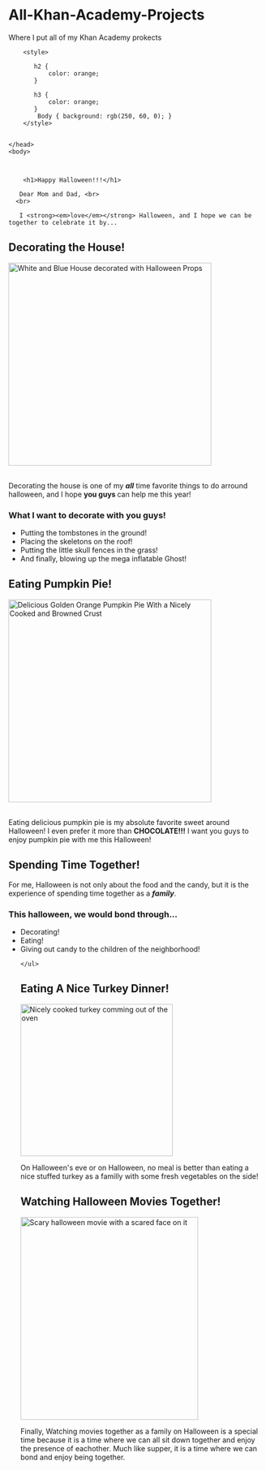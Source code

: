 # All-Khan-Academy-Projects
Where I put all of my Khan Academy prokects
<!DOCTYPE html>
<html>
    <head>
        <meta charset="utf-8">
        <title>Happy Halloween</title>
        
        <style>
            
           h2 { 
               color: orange;
           }
           
           h3 {
               color: orange;
           }
            Body { background: rgb(250, 60, 0); }
        </style>
        
       
    </head>
    <body>
    
    
        
        <h1>Happy Halloween!!!</h1>
        
       Dear Mom and Dad, <br>
      <br>
       
       I <strong><em>love</em></strong> Halloween, and I hope we can be together to celebrate it by...
       
<h2>Decorating the House! </h2>

<img src="https://upload.wikimedia.org/wikipedia/commons/9/99/Halloween_decorations%2C_Sandy_Hill%2C_Ottawa.jpg" alt= " White and Blue House decorated with Halloween Props" Width= "400"> <br>
<br>
<p> Decorating the house is one of my <strong><em>all</em></strong> time favorite things to do arround halloween, and I hope <strong> you guys </strong> can help me this year! </p>

<h3> What I want to decorate with you guys!</h3>
<ul>
    <li> Putting the tombstones in the ground!
    <li> Placing the skeletons on the roof!
    <li> Putting the little skull fences in the grass!
    <li> And finally, blowing up the mega inflatable Ghost!
</ul>

<h2> Eating Pumpkin Pie!</h2>

<img src="https://upload.wikimedia.org/wikipedia/commons/thumb/1/14/Pumpkin_Pie.jpg/800px-Pumpkin_Pie.jpg" alt= "Delicious Golden Orange Pumpkin Pie With a Nicely Cooked and Browned Crust" Width= "400"> <br>
<br>
<p> Eating delicious pumpkin pie is my absolute favorite sweet around Halloween! I even prefer it more than <strong> CHOCOLATE!!!</strong> I want you guys to enjoy pumpkin pie with me this Halloween! </p>
<h2> Spending Time Together!</h2>

For me, Halloween is not only about the food and the candy, but it is the experience of spending time together as a <strong><em>family</em></strong>. 

<h3> This halloween, we would bond through... </h3>
    <ul>
        <li> Decorating!
        <li> Eating!
        <li> Giving out candy to the children of the neighborhood!
        
    </ul>

<h2> Eating A Nice Turkey Dinner!</h2>

<img src= "https://upload.wikimedia.org/wikipedia/commons/9/9d/Roasted_turkey.jpg" alt= "Nicely cooked turkey comming out of the oven" width= "300">


<p> On Halloween's eve or on Halloween, no meal is better than eating a nice stuffed turkey as a familly with some fresh vegetables on the side! </p>

<h2> Watching Halloween Movies Together!</h2>

<img src= "https://upload.wikimedia.org/wikipedia/pt/thumb/5/58/Halloween_%282018%29.jpg/250px-Halloween_%282018%29.jpg" alt= "Scary halloween movie with a scared face on it" width= "350" height= "400">

<p> Finally, Watching movies together as a family on Halloween is a special time because it is a time where we can all sit down together and enjoy the presence of eachother. Much like supper, it is a time where we can bond and enjoy being together.
</p> 

<p> 
    </body>
</html>
